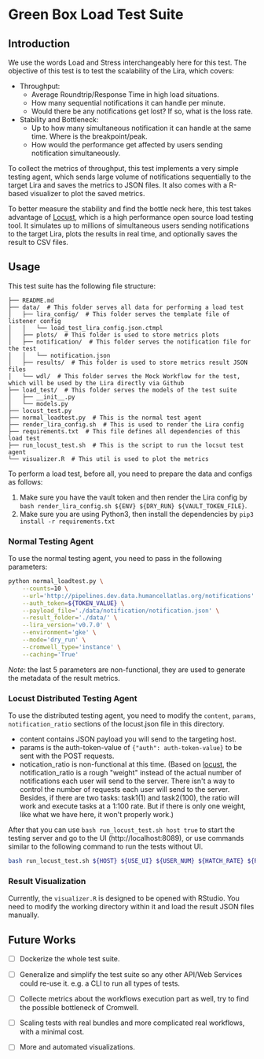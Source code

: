 # Green Box Load Test Suite


## Introduction
We use the words Load and Stress interchangeably here for this test. The objective of this test is to test the scalability of the Lira, which covers:
- Throughput:
    - Average Roundtrip/Response Time in high load situations.
    - How many sequential notifications it can handle per minute.
    - Would there be any notifications get lost? If so, what is the loss rate.
- Stability and Bottleneck:
    - Up to how many simultaneous notification it can handle at the same time. Where is the breakpoint/peak.
    - How would the performance get affected by users sending notification simultaneously.

To collect the metrics of throughput, this test implements a very simple testing agent, which sends large volume of notifications sequentially to the target Lira and saves the metrics to JSON files. It also comes with a R-based visualizer to plot the saved metrics.

To better measure the stability and find the bottle neck here, this test takes advantage of [Locust](https://locust.io/), which is a high performance open source load testing tool. It simulates up to millions of simultaneous users sending notifications to the target Lira, plots the results in real time, and optionally saves the result to CSV files.

## Usage

This test suite has the following file structure:
```
├── README.md
├── data/  # This folder serves all data for performing a load test
│   ├── lira_config/  # This folder serves the template file of listener config
│   │   └── load_test_lira_config.json.ctmpl
│   ├── plots/  # This folder is used to store metrics plots
│   ├── notification/  # This folder serves the notification file for the test
│   │   └── notification.json
│   ├── results/  # This folder is used to store metrics result JSON files
│   └── wdl/  # This folder serves the Mock Workflow for the test, which will be used by the Lira directly via Github
├── load_test/  # This folder serves the models of the test suite
│   ├── __init__.py
│   └── models.py
├── locust_test.py  
├── normal_loadtest.py  # This is the normal test agent
├── render_lira_config.sh  # This is used to render the Lira config
├── requirements.txt  # This file defines all dependencies of this load test
├── run_locust_test.sh  # This is the script to run the locsut test agent
└── visualizer.R  # This util is used to plot the metrics
```

To perform a load test, before all, you need to prepare the data and configs as follows:
1. Make sure you have the vault token and then render the Lira config by `bash render_lira_config.sh ${ENV} ${DRY_RUN} ${VAULT_TOKEN_FILE}`.
2. Make sure you are using Python3, then install the dependencies by `pip3 install -r requirements.txt`

### Normal Testing Agent
To use the normal testing agent, you need to pass in the following parameters:
```bash
python normal_loadtest.py \
    --counts=10 \
    --url='http://pipelines.dev.data.humancellatlas.org/notifications' \
    --auth_token=${TOKEN_VALUE} \
    --payload_file='./data/notification/notification.json' \
    --result_folder='./data/' \
    --lira_version='v0.7.0' \
    --environment='gke' \
    --mode='dry_run' \
    --cromwell_type='instance' \
    --caching='True'
```
*Note*: the last 5 parameters are non-functional, they are used to generate the metadata of the result metrics.

### Locust Distributed Testing Agent
To use the distributed testing agent, you need to modify the `content`, `params`, `notification_ratio` sections of the locust.json file in this directory. 
- content contains JSON payload you will send to the targeting host.
- params is the auth-token-value of `{"auth": auth-token-value}` to be sent with the POST requests. 
- notication_ratio is non-functional at this time. (Based on [locust](https://docs.locust.io/en/stable/api.html#task-decorator), the notification_ratio is a rough "weight" instead of the actual number of notifications each user will send to the server. There isn't a way to control the number of requests each user will send to the server. Besides, if there are two tasks: task1(1) and task2(100), the ratio will work and execute tasks at a 1:100 rate. But if there is only one weight, like what we have here, it won't properly work.)

After that you can use `bash run_locust_test.sh host true` to start the testing server and go to the UI (http://localhost:8089), or use commands similar to the following command to run the tests without UI.
```bash
bash run_locust_test.sh ${HOST} ${USE_UI} ${USER_NUM} ${HATCH_RATE} ${REQUETS_LIMIT}
```

### Result Visualization

Currently, the `visualizer.R` is designed to be opened with RStudio. You need to modify the working directory within it and load the result JSON files manually.

## Future Works
- [ ] Dockerize the whole test suite.
- [ ] Generalize and simplify the test suite so any other API/Web Services could re-use it. e.g. a CLI to run all types of tests.
- [ ] Collecte metrics about the workflows execution part as well, try to find the possible bottleneck of Cromwell.
- [ ] Scaling tests with real bundles and more complicated real workflows, with a minimal cost.
- [ ] More and automated visualizations.

